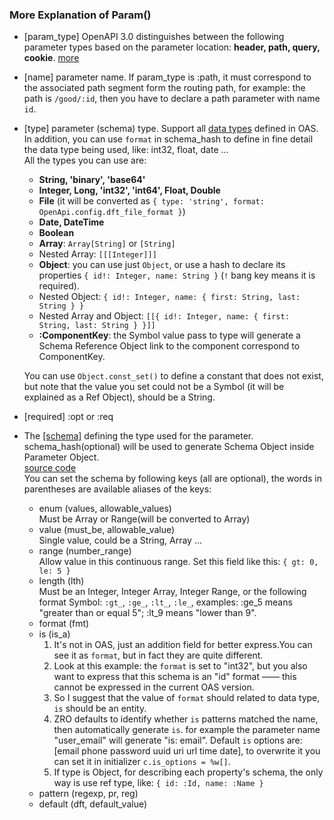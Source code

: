 ### More Explanation of Param() 

- [param_type] OpenAPI 3.0 distinguishes between the following parameter types based on the parameter location: 
**header, path, query, cookie**. [more](https://swagger.io/docs/specification/describing-parameters/)

- [name] parameter name. If param_type is :path, it must correspond to the associated path segment form 
the routing path, for example: the path is `/good/:id`, then you have to declare a path parameter with name `id`.

- [type] parameter (schema) type. Support all [data types](https://github.com/OAI/OpenAPI-Specification/blob/OpenAPI.next/versions/3.0.0.md#dataTypes) defined in OAS.   
In addition, you can use `format` in schema_hash to define in fine detail the data type being used, like: 
int32, float, date ...  
All the types you can use are:
  - **String, 'binary', 'base64'**
  - **Integer, Long, 'int32', 'int64', Float, Double**
  - **File** (it will be converted as `{ type: 'string', format: OpenApi.config.dft_file_format }`)
  - **Date, DateTime**
  - **Boolean**
  - **Array**: `Array[String]` or `[String]`
  - Nested Array: `[[[Integer]]]`
  - **Object**: you can use just `Object`, or use a hash to declare its properties `{ id!: Integer, name: String }` 
  (`!` bang key means it is required).
  - Nested Object: `{ id!: Integer, name: { first: String, last: String } }`
  - Nested Array and Object: `[[{ id!: Integer, name: { first: String, last: String } }]]`
  - **:ComponentKey**: the Symbol value pass to type will generate a Schema Reference Object link 
  to the component correspond to ComponentKey.
  
  You can use `Object.const_set()` to define a constant that does not exist, but note that 
  the value you set could not be a Symbol (it will be explained as a Ref Object), should be a String.

- [required] :opt or :req

- The [[schema]](https://github.com/OAI/OpenAPI-Specification/blob/OpenAPI.next/versions/3.0.0.md#schemaObject) defining the type used for the parameter. 
schema_hash(optional) will be used to generate Schema Object inside Parameter Object.  
[source code](https://github.com/zhandao/zero-rails_openapi/blob/master/lib/oas_objs/schema_obj.rb)  
You can set the schema by following keys (all are optional), the words in parentheses are available aliases of the keys:  
  - enum (values, allowable_values)  
  Must be Array or Range(will be converted to Array)
  - value (must_be, allowable_value)  
  Single value, could be a String, Array ...  
  - range (number_range)  
  Allow value in this continuous range. Set this field like this: `{ gt: 0, le: 5 }`
  - length (lth)  
  Must be an Integer, Integer Array, Integer Range, or the following format Symbol: `:gt_`, `:ge_`, `:lt_`, `:le_`, examples: :ge_5 means "greater than or equal 5"; :lt_9 means "lower than 9".
  - format (fmt)
  - is (is_a)  
    1. It's not in OAS, just an addition field for better express.You can see it as `format`, but in fact they are quite different.  
    2. Look at this example: the `format` is set to "int32", but you also want to express that this 
    schema is an "id" format —— this cannot be expressed in the current OAS version.  
    3. So I suggest that the value of `format` should related to data type, `is` should be an entity.  
    4. ZRO defaults to identify whether `is` patterns matched the name, then automatically generate `is`. 
    for example the parameter name "user_email" will generate "is: email". Default `is` options are:  
    [email phone password uuid uri url time date], to overwrite it you can set it in initializer `c.is_options = %w[]`.
    5. If type is Object, for describing each property's schema, the only way is use ref type, like: `{ id: :Id, name: :Name }`
  - pattern (regexp, pr, reg)
  - default (dft, default_value)